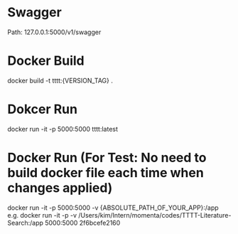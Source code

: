 # Swagger 
Path: 127.0.0.1:5000/v1/swagger

# Docker Build 
docker build -t tttt:{VERSION_TAG} .

# Dokcer Run
docker run -it -p 5000:5000 tttt:latest

# Docker Run (For Test: No need to build docker file each time when changes applied)
docker run -it -p 5000:5000 -v {ABSOLUTE_PATH_OF_YOUR_APP}:/app 
e.g. docker run -it -p -v /Users/kim/Intern/momenta/codes/TTTT-Literature-Search:/app 5000:5000 2f6bcefe2160
